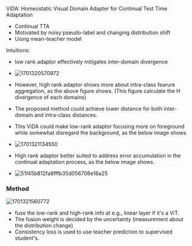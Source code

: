 ViDA: Homeostatic Visual Domain Adapter for Continual Test Time Adaptation
- Continual TTA
- Motivated by noisy pseudo-label and changing distribution shift
- Using mean-teacher model

Intuitions:
- low rank adaptor effectively mitigates inter-domain divergence
- ![1701320570972](https://github.com/Jo-wang/Daily-Paper-Reading/assets/46414159/dbecc299-ea49-47cb-a7bd-02a1614297ff)
- However, high rank adaptor shows more about intra-class fearure aggregation, as the above figure shows. (This figure calculate the H divergence of each domains)
- The proposed method could achieve lower distance for both inter-domain and intra-class distances.

- This ViDA could make low-rank adaptor focusing more on foreground while somewhat disregard the background, as the below image shows
- ![1701321134550](https://github.com/Jo-wang/Daily-Paper-Reading/assets/46414159/2c9b32f8-36bf-4454-895c-fda30c89a36c)
- High rank adaptor better suited to address error accumulation in the continual adaptation process, as the below image shows.
- ![51f45b812fa8fffb35d056706e16a25](https://github.com/Jo-wang/Daily-Paper-Reading/assets/46414159/f5656ea8-1807-4407-9b54-4c52ac5a5203)

### Method
![1701321560772](https://github.com/Jo-wang/Daily-Paper-Reading/assets/46414159/c159c9be-8ad0-476e-99cb-f35b2f43e7de)

- fuse the low-rank and high-rank info at e.g., linear layer if it's a ViT.
- The fusion weight is decided by the uncertainty (measurement about the distribution change)
- Consistency loss is used to use teacher prediction to supervised student's.

